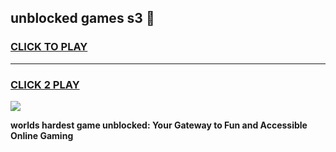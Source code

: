 
## unblocked games s3 👋
<h3>
<a href="https://premium.freeplayer.one?title=unblocked_games_s3&ref=13F">CLICK TO PLAY</a></h3>
<hr>

<h3>
<a href="https://premium.freeplayer.one?title=unblocked_games_s3&ref=13F">CLICK 2 PLAY</a>
  
</h3>

<a href="https://premium.freeplayer.one?title=unblocked_games_s3&ref=12F/"><img src="https://clearcache.store/games.png"></a>


**worlds hardest game unblocked: Your Gateway to Fun and Accessible Online Gaming**
